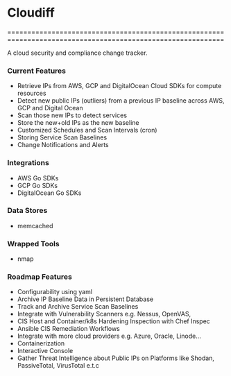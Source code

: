 # Cloudiff
============================================================================================================

A cloud security and compliance change tracker.

### Current Features
- Retrieve IPs from AWS, GCP and DigitalOcean Cloud SDKs for compute resources
- Detect new public IPs (outliers) from a previous IP baseline across AWS, GCP and Digital Ocean 
- Scan those new IPs to detect services
- Store the new+old IPs as the new baseline
- Customized Schedules and Scan Intervals (cron)
- Storing Service Scan Baselines
- Change Notifications and Alerts

### Integrations
- AWS Go SDKs
- GCP Go SDKs
- DigitalOcean Go SDKs

### Data Stores
- memcached 

### Wrapped Tools
- nmap

### Roadmap Features
- Configurability using yaml
- Archive IP Baseline Data in Persistent Database
- Track and Archive Service Scan Baselines
- Integrate with Vulnerability Scanners e.g. Nessus, OpenVAS, 
- CIS Host and Container/k8s Hardening Inspection with Chef Inspec 
- Ansible CIS Remediation Workflows
- Integrate with more cloud providers e.g. Azure, Oracle, Linode...
- Containerization
- Interactive Console
- Gather Threat Intelligence about Public IPs on Platforms like Shodan, PassiveTotal, VirusTotal e.t.c
